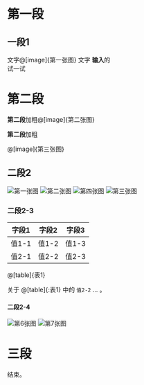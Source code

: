 # 第一段

## 一段1

文字@[image]{第一张图} 文字 **输入**的  
试一试

# 第二段

**第二段**加粗@[image]{第二张图}

**第二段**加粗

@[image]{第三张图}  

## 二段2

![第一张图](http://static.waygc.net/res/dir-marker.png)
![第二张图](http://static.waygc.net/res/p0001.jpg)
![第四张图](../../../../home/dir-marker.png)
![第三张图](../../../../home/p0001.jpg)

### 二段2-3

| 字段1 | 字段2 | 字段3 |
| --- | --- | --- |
| 值1-1 |  值1-2 |  值1-3 |
| 值2-1 |  值2-2 |  值2-3 |

@[table]{表1}

关于 @[table]{:表1} 中的 `值2-2` ... 。


#### 二段2-4

![第6张图](/home/dir-marker.png)
![第7张图](/home/p0001.jpg)

# 三段

结束。